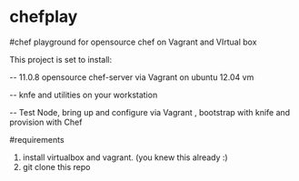 chefplay
========

#chef playground for opensource chef on Vagrant and VIrtual box

This project is set to install:

-- 11.0.8 opensource chef-server via Vagrant on ubuntu 12.04 vm

-- knfe and utilities on your workstation

-- Test Node, bring up and configure via Vagrant , bootstrap with knife and provision with Chef

#requirements

1. install virtualbox and vagrant. (you knew this already :)
2. git clone this repo



